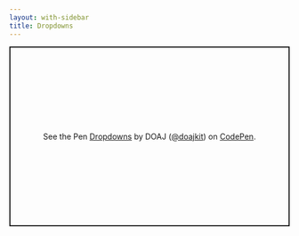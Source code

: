 ```yaml
---
layout: with-sidebar
title: Dropdowns
---
```


<p class="codepen" data-height="323" data-theme-id="dark" data-default-tab="result" data-user="doajkit" data-slug-hash="eYBRVON" style="height: 323px; box-sizing: border-box; display: flex; align-items: center; justify-content: center; border: 2px solid; margin: 1em 0; padding: 1em;" data-pen-title="Dropdowns">
  <span>See the Pen <a href="https://codepen.io/doajkit/pen/eYBRVON">
  Dropdowns</a> by DOAJ (<a href="https://codepen.io/doajkit">@doajkit</a>)
  on <a href="https://codepen.io">CodePen</a>.</span>
</p>
<script async src="https://cpwebassets.codepen.io/assets/embed/ei.js"></script>
